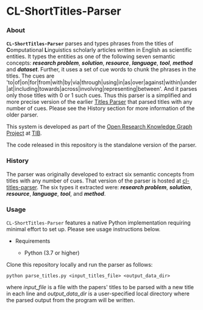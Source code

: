 
# CL-ShortTitles-Parser

### About

**``CL-ShortTitles-Parser``** parses and types phrases from the titles of **C**omputational **L**inguistics scholarly articles written in English as scientific entities. 
It types the entities as one of the following seven semantic concepts: **_research problem_**, **_solution_**, **_resource_**, **_language_**, **_tool_**, **_method_** and **_dataset_**.
Further, it uses a set of cue words to chunk the phrases in the titles. The cues are 'to|of|on|for|from|with|by|via|through|using|in|as|over|against|within|under|at|including|towards|across|involving|representing|between'. And it parses only those titles with 0 or 1 such cues. Thus this parser is a simplified and more precise version of the earlier [Titles Parser](https://github.com/jd-coderepos/cl-titles-parser) that parsed titles with any number of cues. Please see the History section for more information of the older parser. 

This system is developed as part of the [Open Research Knowledge Graph Project](https://www.orkg.org/) at [TIB](https://www.tib.eu/en/).

The code released in this repository is the standalone version of the parser.

### History

The parser was originally developed to extract six semantic concepts from titles with any number of cues. That version of the parser is hosted at [cl-titles-parser](https://github.com/jd-coderepos/cl-titles-parser).
The six types it extracted were: **_research problem_**, **_solution_**, **_resource_**, **_language_**, **_tool_**, and **_method_**.


### Usage

``CL-ShortTitles-Parser`` features a native Python implementation requiring minimal effort to set up. Please see usage instructions below.

* Requirements

	* Python (3.7 or higher)

Clone this repository locally and run the parser as follows:

`python parse_titles.py <input_titles_file> <output_data_dir>`

where *input_file* is a file with the papers' titles to be parsed with a new title in each line and *output_data_dir* is a user-specified local directory where the parsed output from the program will be written.

